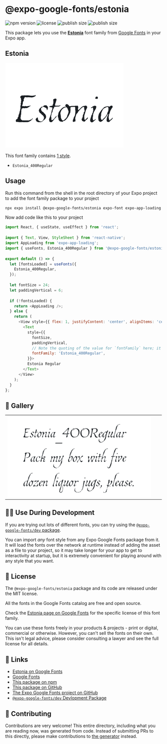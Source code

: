 # @expo-google-fonts/estonia

![npm version](https://flat.badgen.net/npm/v/@expo-google-fonts/estonia)
![license](https://flat.badgen.net/github/license/expo/google-fonts)
![publish size](https://flat.badgen.net/packagephobia/install/@expo-google-fonts/estonia)
![publish size](https://flat.badgen.net/packagephobia/publish/@expo-google-fonts/estonia)

This package lets you use the [**Estonia**](https://fonts.google.com/specimen/Estonia) font family from [Google Fonts](https://fonts.google.com/) in your Expo app.

## Estonia

![Estonia](./font-family.png)

This font family contains [1 style](#-gallery).

- `Estonia_400Regular`

## Usage

Run this command from the shell in the root directory of your Expo project to add the font family package to your project
```sh
npx expo install @expo-google-fonts/estonia expo-font expo-app-loading
```

Now add code like this to your project
```js
import React, { useState, useEffect } from 'react';

import { Text, View, StyleSheet } from 'react-native';
import AppLoading from 'expo-app-loading';
import { useFonts, Estonia_400Regular } from '@expo-google-fonts/estonia';

export default () => {
  let [fontsLoaded] = useFonts({
    Estonia_400Regular,
  });

  let fontSize = 24;
  let paddingVertical = 6;

  if (!fontsLoaded) {
    return <AppLoading />;
  } else {
    return (
      <View style={{ flex: 1, justifyContent: 'center', alignItems: 'center' }}>
        <Text
          style={{
            fontSize,
            paddingVertical,
            // Note the quoting of the value for `fontFamily` here; it expects a string!
            fontFamily: 'Estonia_400Regular',
          }}>
          Estonia Regular
        </Text>
      </View>
    );
  }
};

```

## 🔡 Gallery


||||
|-|-|-|
|![Estonia_400Regular](./Estonia_400Regular.ttf.png)||||


## 👩‍💻 Use During Development

If you are trying out lots of different fonts, you can try using the [`@expo-google-fonts/dev` package](https://github.com/expo/google-fonts/tree/master/font-packages/dev#readme).

You can import *any* font style from any Expo Google Fonts package from it. It will load the fonts
over the network at runtime instead of adding the asset as a file to your project, so it may take longer
for your app to get to interactivity at startup, but it is extremely convenient
for playing around with any style that you want.

## 📖 License

The `@expo-google-fonts/estonia` package and its code are released under the MIT license.

All the fonts in the Google Fonts catalog are free and open source.

Check the [Estonia page on Google Fonts](https://fonts.google.com/specimen/Estonia) for the specific license of this font family.

You can use these fonts freely in your products & projects - print or digital, commercial or otherwise. However, you can't sell the fonts on their own. This isn't legal advice, please consider consulting a lawyer and see the full license for all details.

## 🔗 Links

- [Estonia on Google Fonts](https://fonts.google.com/specimen/Estonia)
- [Google Fonts](https://fonts.google.com/)
- [This package on npm](https://www.npmjs.com/package/@expo-google-fonts/estonia)
- [This package on GitHub](https://github.com/expo/google-fonts/tree/master/font-packages/estonia)
- [The Expo Google Fonts project on GitHub](https://github.com/expo/google-fonts)
- [`@expo-google-fonts/dev` Devlopment Package](https://github.com/expo/google-fonts/tree/master/font-packages/dev)

## 🤝 Contributing

Contributions are very welcome! This entire directory, including what you are reading now, was generated from code. Instead of submitting PRs to this directly, please make contributions to [the generator](https://github.com/expo/google-fonts/tree/master/packages/generator) instead.
